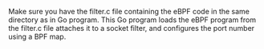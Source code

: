 Make sure you have the filter.c file containing the eBPF code in the same directory as in Go program. 
This Go program loads the eBPF program from the filter.c file attaches it to a socket filter, and configures the port number using a BPF map.
